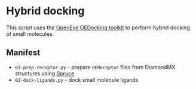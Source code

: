 # Hybrid docking

This script uses the [OpenEye OEDocking toolkit](https://docs.eyesopen.com/toolkits/python/dockingtk/index.html) to perform hybrid docking of small molecules.

## Manifest
* `01-prep-receptor.py` - prepare `OEReceptor` files from DiamondMX structures using [Spruce](https://docs.eyesopen.com/toolkits/python/sprucetk/index.html)
* `02-dock-ligands.py` - dock small molecule ligands
